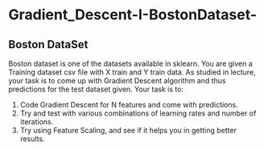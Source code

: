 # Gradient_Descent-I-BostonDataset-

## Boston DataSet

Boston dataset is one of the datasets available in sklearn.
You are given a Training dataset csv file with X train and Y train data. As studied in lecture, your task is to come up with Gradient Descent algorithm and thus predictions for the test dataset given.
Your task is to:
1. Code Gradient Descent for N features and come with predictions.
2. Try and test with various combinations of learning rates and number of iterations.
3. Try using Feature Scaling, and see if it helps you in getting better results. 
